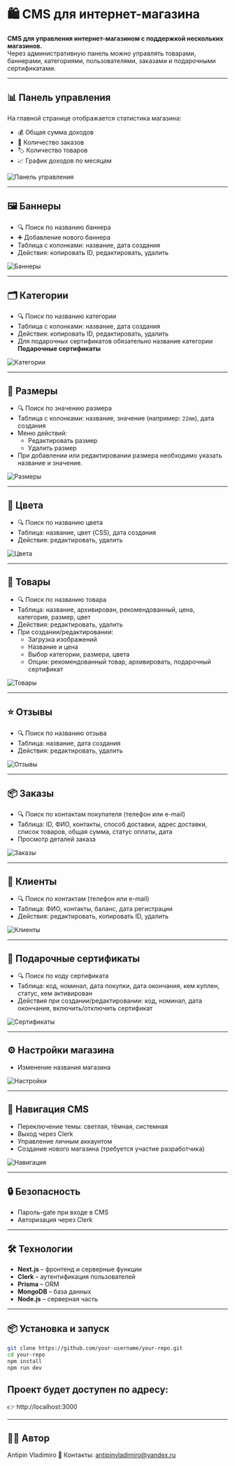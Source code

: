 # 🛍️ CMS для интернет-магазина

**CMS для управления интернет-магазином с поддержкой нескольких магазинов.**  
Через административную панель можно управлять товарами, баннерами, категориями, пользователями, заказами и подарочными сертификатами.  

---

## 📊 Панель управления

На главной странице отображается статистика магазина:  
- 💰 Общая сумма доходов  
- 🛒 Количество заказов  
- 🏷️ Количество товаров  
- 📈 График доходов по месяцам  

![Панель управления](./assets/dashboard.png)

---

## 🖼️ Баннеры

- 🔍 Поиск по названию баннера  
- ➕ Добавление нового баннера  
- Таблица с колонками: название, дата создания  
- Действия: копировать ID, редактировать, удалить  

![Баннеры](./assets/banners.png)

---

## 🗂️ Категории

- 🔍 Поиск по названию категории  
- Таблица с колонками: название, дата создания  
- Действия: копировать ID, редактировать, удалить  
- Для подарочных сертификатов обязательно название категории **Подарочные сертификаты**  

![Категории](./assets/categories.png)

---

## 📏 Размеры

- 🔍 Поиск по значению размера  
- Таблица с колонками: название, значение (например: `22mm`), дата создания  
- Меню действий:
  - Редактировать размер  
  - Удалить размер  
- При добавлении или редактировании размера необходимо указать название и значение.

![Размеры](./assets/sizes.png)

---

## 🎨 Цвета

- 🔍 Поиск по названию цвета  
- Таблица: название, цвет (CSS), дата создания  
- Действия: редактировать, удалить  

![Цвета](./assets/colors.png)

---

## 🛒 Товары

- 🔍 Поиск по названию товара  
- Таблица: название, архивирован, рекомендованный, цена, категория, размер, цвет  
- Действия: редактировать, удалить  
- При создании/редактировании:
  - Загрузка изображений  
  - Название и цена  
  - Выбор категории, размера, цвета  
  - Опции: рекомендованный товар, архивировать, подарочный сертификат  

![Товары](./assets/products.png)

---

## ⭐ Отзывы

- 🔍 Поиск по названию отзыва  
- Таблица: название, дата создания  
- Действия: редактировать, удалить  

![Отзывы](./assets/reviews.png)

---

## 📦 Заказы

- 🔍 Поиск по контактам покупателя (телефон или e-mail)  
- Таблица: ID, ФИО, контакты, способ доставки, адрес доставки, список товаров, общая сумма, статус оплаты, дата  
- Просмотр деталей заказа  

![Заказы](./assets/orders.png)

---

## 👤 Клиенты

- 🔍 Поиск по контактам (телефон или e-mail)  
- Таблица: ФИО, контакты, баланс, дата регистрации  
- Действия: редактировать, копировать ID, удалить  

![Клиенты](./assets/customers.png)

---

## 🎁 Подарочные сертификаты

- 🔍 Поиск по коду сертификата  
- Таблица: код, номинал, дата покупки, дата окончания, кем куплен, статус, кем активирован  
- Действия при создании/редактировании: код, номинал, дата окончания, включить/отключить сертификат  

![Сертификаты](./assets/giftcards.png)

---

## ⚙️ Настройки магазина

- Изменение названия магазина  

![Настройки](./assets/settings.png)

---

## 🧭 Навигация CMS

- Переключение темы: светлая, тёмная, системная  
- Выход через Clerk  
- Управление личным аккаунтом  
- Создание нового магазина (требуется участие разработчика)  

![Навигация](./assets/navbar.png)

---

## 🔒 Безопасность

- Пароль-gate при входе в CMS  
- Авторизация через Clerk  

---

## 🛠️ Технологии

- **Next.js** – фронтенд и серверные функции  
- **Clerk** – аутентификация пользователей  
- **Prisma** – ORM  
- **MongoDB** – база данных  
- **Node.js** – серверная часть  

---

## 📦 Установка и запуск

```bash
git clone https://github.com/your-username/your-repo.git
cd your-repo
npm install
npm run dev
```


## Проект будет доступен по адресу:
👉 http://localhost:3000

---

## 👨‍💻 Автор

Antipin Vladimiro
📩 Контакты: antipinvladimiro@yandex.ru